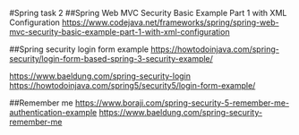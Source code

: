 #Spring task 2
##Spring Web MVC Security Basic Example Part 1 with XML Configuration
https://www.codejava.net/frameworks/spring/spring-web-mvc-security-basic-example-part-1-with-xml-configuration

##Spring security login form example
https://howtodoinjava.com/spring-security/login-form-based-spring-3-security-example/

https://www.baeldung.com/spring-security-login
https://howtodoinjava.com/spring5/security5/login-form-example/


##Remember me
https://www.boraji.com/spring-security-5-remember-me-authentication-example
https://www.baeldung.com/spring-security-remember-me